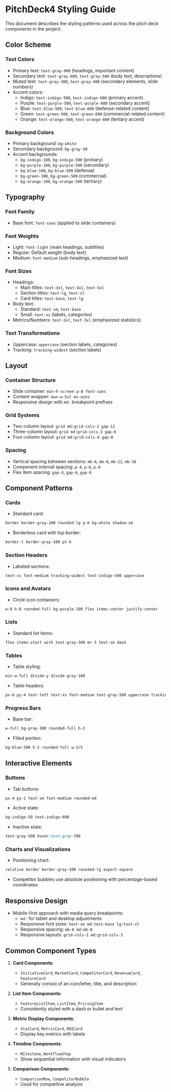 # PitchDeck4 Styling Guide

This document describes the styling patterns used across the pitch deck components in the project.

## Color Scheme

### Text Colors
- Primary text: `text-gray-900` (headings, important content)
- Secondary text: `text-gray-600`, `text-gray-500` (body text, descriptions)
- Muted text: `text-gray-300`, `text-gray-400` (secondary elements, slide numbers)
- Accent colors:
  - Indigo: `text-indigo-500`, `text-indigo-600` (primary accent)
  - Purple: `text-purple-500`, `text-purple-600` (secondary accent)
  - Blue: `text-blue-500`, `text-blue-600` (defense-related content)
  - Green: `text-green-500`, `text-green-600` (commercial-related content)
  - Orange: `text-orange-500`, `text-orange-600` (tertiary accent)

### Background Colors
- Primary background: `bg-white`
- Secondary background: `bg-gray-50`
- Accent backgrounds:
  - `bg-indigo-100`, `bg-indigo-500` (primary)
  - `bg-purple-100`, `bg-purple-500` (secondary)
  - `bg-blue-100`, `bg-blue-500` (defense)
  - `bg-green-100`, `bg-green-500` (commercial)
  - `bg-orange-100`, `bg-orange-500` (tertiary)

## Typography

### Font Family
- Base font: `font-sans` (applied to slide containers)

### Font Weights
- Light: `font-light` (main headings, subtitles)
- Regular: Default weight (body text)
- Medium: `font-medium` (sub-headings, emphasized text)

### Font Sizes
- Headings:
  - Main titles: `text-3xl`, `text-4xl`, `text-5xl`
  - Section titles: `text-lg`, `text-xl`
  - Card titles: `text-base`, `text-lg`
- Body text:
  - Standard: `text-sm`, `text-base`
  - Small: `text-xs` (labels, categories)
- Metrics/Numbers: `text-2xl`, `text-3xl` (emphasized statistics)

### Text Transformations
- Uppercase: `uppercase` (section labels, categories)
- Tracking: `tracking-widest` (section labels)

## Layout

### Container Structure
- Slide container: `min-h-screen p-8 font-sans`
- Content wrapper: `max-w-5xl mx-auto`
- Responsive design with `md:` breakpoint prefixes

### Grid Systems
- Two-column layout: `grid md:grid-cols-2 gap-12`
- Three-column layout: `grid md:grid-cols-3 gap-6`
- Four-column layout: `grid md:grid-cols-4 gap-8`

### Spacing
- Vertical spacing between sections: `mb-6`, `mb-8`, `mb-12`, `mb-16`
- Component internal spacing: `p-4`, `p-6`, `p-8`
- Flex item spacing: `gap-4`, `gap-6`, `gap-8`

## Component Patterns

### Cards
- Standard card:
```css
border border-gray-100 rounded-lg p-6 bg-white shadow-sm
```

- Borderless card with top border:
```css
border-t border-gray-100 pt-6
```

### Section Headers
- Labeled sections:
```css
text-xs font-medium tracking-widest text-indigo-500 uppercase
```

### Icons and Avatars
- Circle icon containers:
```css
w-8 h-8 rounded-full bg-purple-100 flex items-center justify-center
```

### Lists
- Standard list items:
```css
flex items-start with text-gray-300 mr-3 text-sm dash
```

### Tables
- Table styling:
```css
min-w-full divide-y divide-gray-100
```
- Table headers:
```css
px-6 py-4 text-left text-xs font-medium text-gray-500 uppercase tracking-wider
```

### Progress Bars
- Base bar:
```css
w-full bg-gray-100 rounded-full h-2
```
- Filled portion:
```css
bg-blue-500 h-2 rounded-full w-2/5
```

## Interactive Elements

### Buttons
- Tab buttons:
```css
px-4 py-2 text-sm font-medium rounded-md
```
- Active state:
```css
bg-indigo-50 text-indigo-600
```
- Inactive state:
```css
text-gray-500 hover:text-gray-700
```

### Charts and Visualizations
- Positioning chart:
```css
relative border border-gray-100 rounded-lg aspect-square
```
- Competitor bubbles use absolute positioning with percentage-based coordinates

## Responsive Design

- Mobile-first approach with media query breakpoints:
  - `md:` for tablet and desktop adjustments
  - Responsive font sizes: `text-sm md:text-base lg:text-xl`
  - Responsive spacing: `mb-6 md:mb-8`
  - Responsive layouts: `grid-cols-1 md:grid-cols-3`

## Common Component Types

1. **Card Components**:
   - `InitiativeCard`, `MarketCard`, `CompetitorCard`, `RevenueCard`, `FeatureCard`
   - Generally consist of an icon/letter, title, and description
   
2. **List Item Components**:
   - `FeatureListItem`, `ListItem`, `PricingItem`
   - Consistently styled with a dash or bullet and text
   
3. **Metric Display Components**:
   - `StatCard`, `MetricCard`, `ROICard`
   - Display key metrics with labels
   
4. **Timeline Components**:
   - `Milestone`, `WorkflowStep`
   - Show sequential information with visual indicators

5. **Comparison Components**:
   - `ComparisonRow`, `CompetitorBubble`
   - Used for competitive analysis 